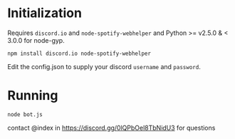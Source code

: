 # Initialization

Requires `discord.io` and `node-spotify-webhelper` and Python >= v2.5.0 & < 3.0.0 for node-gyp.

`npm install discord.io node-spotify-webhelper`

Edit the config.json to supply your discord `username` and `password`.

# Running
`node bot.js`

contact @index in https://discord.gg/0lQPbOel8TbNidU3 for questions
